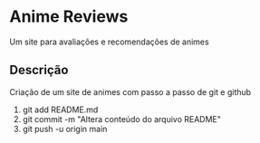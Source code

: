 # Anime Reviews 
Um site para avaliações e recomendações de animes 

## Descrição
Criação de um site de animes com passo a passo de git e github

1. git add README.md
2. git commit -m "Altera conteúdo do arquivo README"
3. git push -u origin main